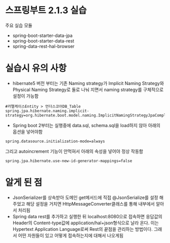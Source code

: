 # 스프링부트 2.1.3 실습
주요 실습 모듈
* spring-boot-starter-data-jpa
* spring-boot-starter-data-rest
* spring-data-rest-hal-browser

# 실습시 유의 사항
* hibernate5 버전 부터는
기존 Naming strategy가 Implicit Naming Strategy와 Physical Naming Strategy로 둘로 나눠 지면서 naming strategy를 구체적으로 설정이 가능함
```properties
#카멜케이스Entity > 언더스코어DB_Table
spring.jpa.hibernate.naming.implicit-strategy=org.hibernate.boot.model.naming.ImplicitNamingStrategyJpaCompliantImpl
```

* Spring boot 2부터는 실행중에 data.sql, schema.sql을 load하지 않아 아래의 옵션을 넣어야함
```properties
spring.datasource.initialization-mode=always
```

그리고 autoincrement 기능이 안먹혀서 아래의 속성을 넣어야 정상 작동함
```properties
spring.jpa.hibernate.use-new-id-generator-mappings=false
```


# 알게 된 점
* JsonSerializer를 상속받아 도메인 get메서드에 직접 @JsonSerialize를 설정 해주었고
해당 설정을 거치면 HttpMessageConverter<T>클래스를 통해 내부에서 알아서 처리됨
* Spring data rest를 추가하고 실행한 뒤 localhost:8080으로 접속하면
  응답값의 Header의 Content-type값에 application/hal+json형식으로 날라 온다.
  이는 Hypertext Application Language로써 Rest의 끝점을 관리하는 방법이다.
  그래서 어떤 자원들이 있고 어떻게 접속하는지에 대해서 나오게됨